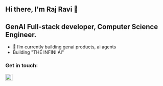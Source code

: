 ## Hi there, I'm Raj Ravi 👋

## GenAI Full-stack developer, Computer Science Engineer.

- 🔭 I’m currently building genai products, ai agents
-  Building "THE INFINI AI"



### Get in touch:
[<img align="left" alt="raj ravi | Gmail" width="22px" style="background:#fff;" src="https://cdn.jsdelivr.net/npm/simple-icons@v3/icons/gmail.svg" />](https://mail.google.com/mail/?view=cm&amp;fs=1&amp;to=rajrv559910@gmail.com)
<br />
<br />
<br />
